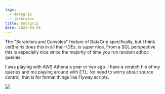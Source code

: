 ```yaml
---
tags:
  - datagrip
  - jetbrains
title: Datagrip
date: 2023-04-28
---
```

The "Scratches and Consoles" feature of DataGrip specifically, but I think JetBrains does this in all their IDEs, is super nice. From a SQL perspective this is especially nice since the majority of time you run random adhoc queries. 

I was playing with AWS Athena a year or two ago. I have a scratch file of my queries and me playing around with ETL. No need to worry about source control, that is for formal things like Flyway scripts.

![](https://ik.imagekit.io/lkat/blog/2023-04-28_07_09_48-disc-golf___adventure__bit.io__P61ahJ_cm.png?updatedAt=1682680473464)